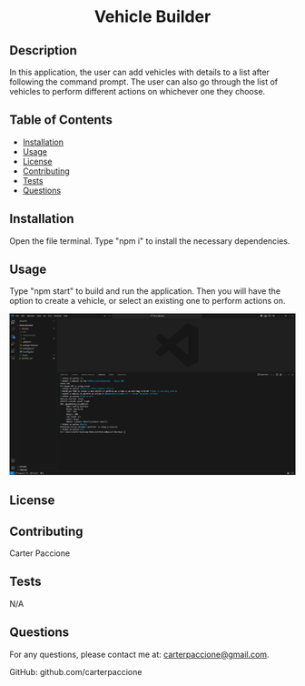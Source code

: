 # <center>Vehicle Builder</center>

## Description

In this application, the user can add vehicles with details to a list after following the command prompt. The user can also go through the list of vehicles to perform different actions on whichever one they choose.

## Table of Contents

- [Installation](#installation)
- [Usage](#usage)
- [License](#license)
- [Contributing](#contributing)
- [Tests](#tests)
- [Questions](#questions)

## Installation

Open the file terminal. Type "npm i" to install the necessary dependencies.

## Usage

Type "npm start" to build and run the application. Then you will have the option to create a vehicle, or select an existing one to perform actions on.

[![Watch video](/images/Screenshot.png)](/images/VehicleBuilderDemo.mp4)

## License



## Contributing

Carter Paccione

## Tests

N/A

## Questions

For any questions, please contact me at: 
carterpaccione@gmail.com.

GitHub: github.com/carterpaccione